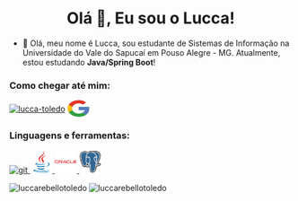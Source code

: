 <h1 align="center">Olá 👋, Eu sou o Lucca!</h1>

- 🌱 Olá, meu nome é Lucca, sou estudante de Sistemas de Informação na Universidade do Vale do Sapucaí em Pouso Alegre - MG. Atualmente, estou estudando **Java/Spring Boot**!

<h3 align="left">Como chegar até mim:</h3>
<p align="left">
<a href="https://www.linkedin.com/in/lucca-toledo/" target="blank"><img align="center" src="https://raw.githubusercontent.com/rahuldkjain/github-profile-readme-generator/master/src/images/icons/Social/linked-in-alt.svg" alt="lucca-toledo" height="30" width="40" /></a>
<a href="mailto:luccarebtoledo@gmail.com" target="blank"><img align="center" src="https://raw.githubusercontent.com/devicons/devicon/master/icons/google/google-original.svg" alt="luccarebtoledo@gmail.com" height="30" width="40" /></a>
</p>

<h3 align="left">Linguagens e ferramentas:</h3>
<p align="left"> 
  <a href="https://git-scm.com/" target="_blank" rel="noreferrer"> <img src="https://www.vectorlogo.zone/logos/git-scm/git-scm-icon.svg" alt="git" width="40" height="40"/> </a> 
  <a href="https://www.java.com" target="_blank" rel="noreferrer"> <img src="https://raw.githubusercontent.com/devicons/devicon/master/icons/java/java-original.svg" alt="java" width="40" height="40"/> </a>
  <a href="https://www.oracle.com/database/" target="_blank" rel="noreferrer"> <img src="https://raw.githubusercontent.com/devicons/devicon/master/icons/oracle/oracle-original.svg" alt="oracle" width="40" height="40"/> </a>
  <a href="https://www.postgresql.org/" target="_blank" rel="noreferrer"> <img src="https://raw.githubusercontent.com/devicons/devicon/master/icons/postgresql/postgresql-original.svg" alt="postgresql" width="40" height="40"/> </a>
  
</p>
<img align="center" src="https://github-readme-stats-sigma-five.vercel.app/api?username=luccarebellotoledo" alt="luccarebellotoledo"/>
<img align="center" src="https://github-readme-stats-sigma-five.vercel.app/api/top-langs/?username=luccarebellotoledo&layout=compact" alt="luccarebellotoledo" />

